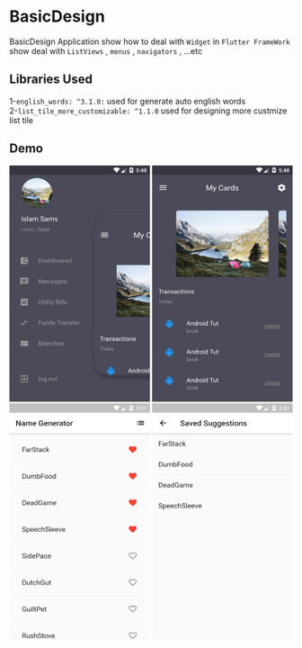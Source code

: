 # BasicDesign
BasicDesign Application show how to deal with `Widget` in  `Flutter FrameWork` <br />
show deal with `ListViews` , `menus` , `navigators` , ...etc

## Libraries Used
1-`english_words: ^3.1.0:`  used for generate auto english words  <br />
2-`list_tile_more_customizable: ^1.1.0` used for designing more custmize list tile <br />


## Demo
<p float="left">
<img src="https://github.com/ShamsEldeenAnd/FlutterDesigns/blob/master/screenshots/screenshot-2020-03-11_23.48.29.877.png" width="250" height="420" />
  <img src="https://github.com/ShamsEldeenAnd/FlutterDesigns/blob/master/screenshots/screenshot-2020-03-11_23.48.47.804.png" width="250" height="420" />
  <img src="https://github.com/ShamsEldeenAnd/FlutterDesigns/blob/master/screenshots/screenshot-2020-03-11_23.51.15.747.png" width="250" height="420" />
    <img src="https://github.com/ShamsEldeenAnd/FlutterDesigns/blob/master/screenshots/screenshot-2020-03-11_23.51.23.291.png" width="250" height="420" />
</p>

